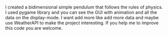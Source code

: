 I created a bidimensional simple pendulum that follows the rules of physics. I used pygame library and you can see the GUI with animation and all the data on the display-mode. I want add more like add more data and maybe use WeatherAPI to make the project interesting. 
If you help me to improve this code you are welcome. 

